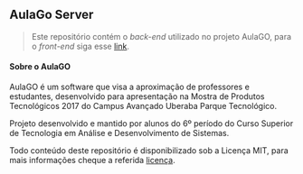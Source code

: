 ## AulaGo Server

> Este repositório contém o *back-end* utilizado no projeto AulaGO, para o *front-end* siga esse [link](https://github.com/victornjg/AulaGoApp).

#### Sobre o AulaGO

AulaGO é um software que visa a aproximação de professores e estudantes, desenvolvido para apresentação na Mostra de Produtos Tecnológicos 2017 do Campus Avançado Uberaba Parque Tecnológico.

Projeto desenvolvido e mantido por alunos do 6º período do Curso Superior de Tecnologia em Análise e Desenvolvimento de Sistemas.

Todo conteúdo deste repositório é disponibilizado sob a Licença MIT, para mais informações cheque a referida [licença](License.md).
